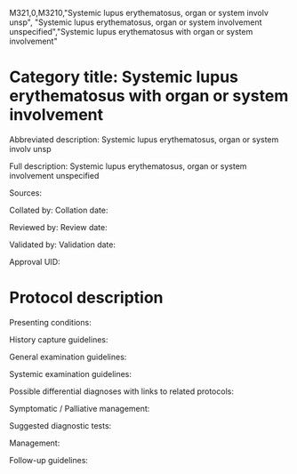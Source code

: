 M321,0,M3210,"Systemic lupus erythematosus, organ or system involv unsp", "Systemic lupus erythematosus, organ or system involvement unspecified","Systemic lupus erythematosus with organ or system involvement"
# Category title: Systemic lupus erythematosus with organ or system involvement

Abbreviated description: Systemic lupus erythematosus, organ or system involv unsp

Full description: Systemic lupus erythematosus, organ or system involvement unspecified

Sources:

Collated by:
Collation date:

Reviewed by:
Review date:

Validated by:
Validation date:

Approval UID:

# Protocol description

Presenting conditions:

History capture guidelines:

General examination guidelines:

Systemic examination guidelines:

Possible differential diagnoses with links to related protocols:

Symptomatic / Palliative management:

Suggested diagnostic tests:

Management:

Follow-up guidelines:
